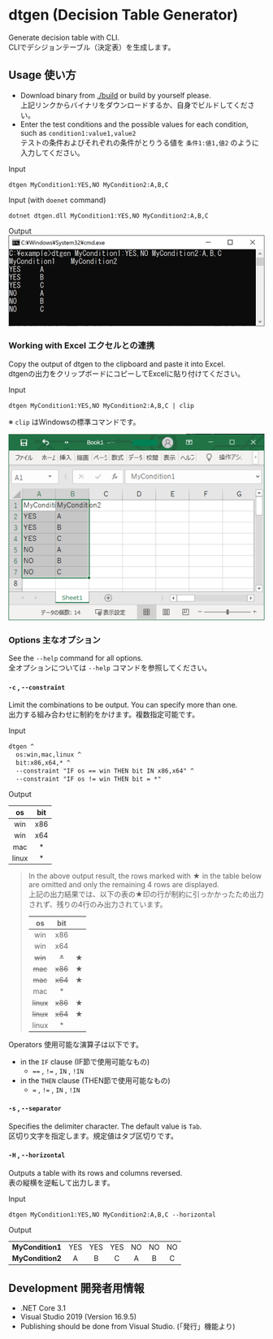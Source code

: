 # dtgen (Decision Table Generator)
Generate decision table with CLI.  
CLIでデシジョンテーブル（決定表）を生成します。


## Usage 使い方

- Download binary from [./build](./build) or build by yourself please.  
  上記リンクからバイナリをダウンロードするか、自身でビルドしてください。
- Enter the test conditions and the possible values for each condition, such as `condition1:value1,value2`  
  テストの条件およびそれぞれの条件がとりうる値を `条件1:値1,値2` のように入力してください。

Input
```
dtgen MyCondition1:YES,NO MyCondition2:A,B,C
```

Input (with `doenet` command)
```
dotnet dtgen.dll MyCondition1:YES,NO MyCondition2:A,B,C
```

Output  
![](README_images/2021-10-24-13-32-18.png)


### Working with Excel エクセルとの連携
Copy the output of dtgen to the clipboard and paste it into Excel.  
dtgenの出力をクリップボードにコピーしてExcelに貼り付けてください。

Input
```
dtgen MyCondition1:YES,NO MyCondition2:A,B,C | clip
```

※ `clip` はWindowsの標準コマンドです。

![](README_images/2021-10-24-14-15-58.png)

### Options 主なオプション
See the `--help` command for all options.  
全オプションについては `--help` コマンドを参照してください。

#### `-c` , `--constraint`
Limit the combinations to be output. You can specify more than one.  
出力する組み合わせに制約をかけます。複数指定可能です。

Input
```
dtgen ^
  os:win,mac,linux ^
  bit:x86,x64,* ^
  --constraint "IF os == win THEN bit IN x86,x64" ^
  --constraint "IF os != win THEN bit = *"
```

Output

|  os   |  bit  |
| :---: | :---: |
|  win  |  x86  |
|  win  |  x64  |
|  mac  |   *   |
| linux |   *   |

> In the above output result, the rows marked with ★ in the table below are omitted and only the remaining 4 rows are displayed.  
> 上記の出力結果では、以下の表の★印の行が制約に引っかかったため出力されず、残りの4行のみ出力されています。
>
>  |    os     |   bit   |      |
>  | :-------: | :-----: | :--- |
>  |    win    |   x86   |      |
>  |    win    |   x64   |      |
>  |  ~~win~~  |  ~~*~~  | ★    |
>  |  ~~mac~~  | ~~x86~~ | ★    |
>  |  ~~mac~~  | ~~x64~~ | ★    |
>  |    mac    |    *    |      |
>  | ~~linux~~ | ~~x86~~ | ★    |
>  | ~~linux~~ | ~~x64~~ | ★    |
>  |   linux   |    *    |      |

Operators
使用可能な演算子は以下です。
- in the `IF` clause (IF節で使用可能なもの)
  - `==` , `!=` , `IN` , `!IN`
- in the `THEN` clause (THEN節で使用可能なもの)
  - `=` , `!=` , `IN` , `!IN`

#### `-s` , `--separator`
Specifies the delimiter character. The default value is `Tab`.  
区切り文字を指定します。規定値はタブ区切りです。

#### `-H` , `--horizontal`
Outputs a table with its rows and columns reversed.  
表の縦横を逆転して出力します。

Input
```
dtgen MyCondition1:YES,NO MyCondition2:A,B,C --horizontal
```

Output

|                  |       |       |       |       |       |       |
| :--------------: | :---: | :---: | :---: | :---: | :---: | :---: |
| **MyCondition1** |  YES  |  YES  |  YES  |  NO   |  NO   |  NO   |
| **MyCondition2** |   A   |   B   |   C   |   A   |   B   |   C   |

## Development 開発者用情報
- .NET Core 3.1
- Visual Studio 2019 (Version 16.9.5)
- Publishing should be done from Visual Studio. (「発行」機能より)
